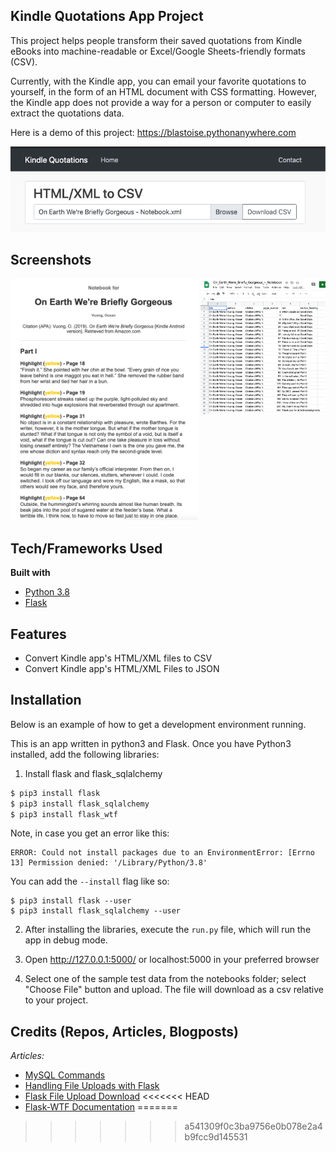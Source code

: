 ## Kindle Quotations App Project 
This project helps people transform their saved quotations from Kindle eBooks into 
machine-readable or Excel/Google Sheets-friendly formats (CSV). 

Currently, with the Kindle app, you can email your favorite quotations to yourself, 
in the form of an HTML document with CSS formatting. However, the Kindle app does not 
provide a way for a person or computer to easily extract the quotations data. 

Here is a demo of this project: 
https://blastoise.pythonanywhere.com

<img src="https://github.com/camille-le/webapp-kindle-quotations-python/blob/main/kindle_quotations/static/sample_input.png" alt="Sample web-app"/> 
 
## Screenshots

<img src="kindle_quotations/static/sample_kindle_export.png" alt="Sample export from Kindle app" width="300"/>
<img src="kindle_quotations/static/sample_output.png" alt="Sample output file from web-app" width="200" style="float:right"/>

## Tech/Frameworks Used
<b>Built with</b>
- [Python 3.8](https://www.python.org/download/releases/3.0/)
- [Flask](https://flask.palletsprojects.com/en/1.1.x/) 

## Features
* Convert Kindle app's HTML/XML files to CSV 
* Convert Kindle app's HTML/XML Files to JSON 

## Installation
Below is an example of how to get a development environment running. 

This is an app written in python3 and Flask. Once you have Python3 installed, add the following libraries: 

1. Install flask and flask_sqlalchemy 
```bash 
$ pip3 install flask 
$ pip3 install flask_sqlalchemy
$ pip3 install flask_wtf
```
Note, in case you get an error like this: 
```
ERROR: Could not install packages due to an EnvironmentError: [Errno 13] Permission denied: '/Library/Python/3.8'
```
You can add the `--install` flag like so: 
``` 
$ pip3 install flask --user 
$ pip3 install flask_sqlalchemy --user 
```
2. After installing the libraries, execute the `run.py` file, which will run the app
in debug mode. 

3. Open http://127.0.0.1:5000/ or localhost:5000 in your preferred browser 

4. Select one of the sample test data from the notebooks folder; select "Choose File" 
button and upload. The file will download as a csv relative to your project. 


## Credits (Repos, Articles, Blogposts)

_Articles:_ 
* [MySQL Commands](http://g2pc1.bu.edu/~qzpeng/manual/MySQL%20Commands.htm) 
* [Handling File Uploads with Flask](https://blog.miguelgrinberg.com/post/handling-file-uploads-with-flask) 
* [Flask File Upload Download](https://docs.faculty.ai/user-guide/apis/flask_apis/flask_file_upload_download.html)
<<<<<<< HEAD
* [Flask-WTF Documentation](https://flask-wtf.readthedocs.io/en/latest/form.html#module-flask_wtf.file)
=======
>>>>>>> a541309f0c3ba9756e0b078e2a4b9fcc9d145531
